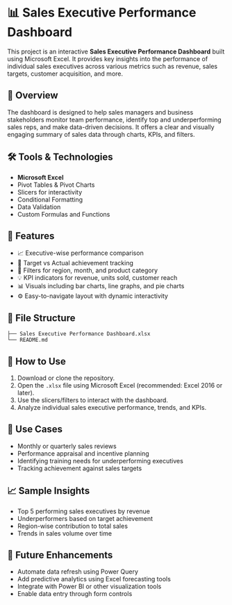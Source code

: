 
# 📊 Sales Executive Performance Dashboard

This project is an interactive **Sales Executive Performance Dashboard** built using Microsoft Excel. It provides key insights into the performance of individual sales executives across various metrics such as revenue, sales targets, customer acquisition, and more.

## 📌 Overview

The dashboard is designed to help sales managers and business stakeholders monitor team performance, identify top and underperforming sales reps, and make data-driven decisions. It offers a clear and visually engaging summary of sales data through charts, KPIs, and filters.

## 🛠️ Tools & Technologies

* **Microsoft Excel**
* Pivot Tables & Pivot Charts
* Slicers for interactivity
* Conditional Formatting
* Data Validation
* Custom Formulas and Functions

## 🎯 Features

* 📈 Executive-wise performance comparison
* 🎯 Target vs Actual achievement tracking
* 🧭 Filters for region, month, and product category
* 💡 KPI indicators for revenue, units sold, customer reach
* 📊 Visuals including bar charts, line graphs, and pie charts
* ⚙️ Easy-to-navigate layout with dynamic interactivity

## 📁 File Structure

```
├── Sales Executive Performance Dashboard.xlsx
└── README.md
```

## 🧪 How to Use

1. Download or clone the repository.
2. Open the `.xlsx` file using Microsoft Excel (recommended: Excel 2016 or later).
3. Use the slicers/filters to interact with the dashboard.
4. Analyze individual sales executive performance, trends, and KPIs.

## 🚀 Use Cases

* Monthly or quarterly sales reviews
* Performance appraisal and incentive planning
* Identifying training needs for underperforming executives
* Tracking achievement against sales targets

## 📈 Sample Insights

* Top 5 performing sales executives by revenue
* Underperformers based on target achievement
* Region-wise contribution to total sales
* Trends in sales volume over time

## 📌 Future Enhancements

* Automate data refresh using Power Query
* Add predictive analytics using Excel forecasting tools
* Integrate with Power BI or other visualization tools
* Enable data entry through form controls


